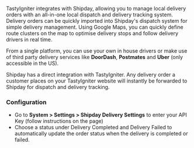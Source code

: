 TastyIgniter integrates with Shipday, allowing you to manage local delivery orders with an all-in-one local dispatch and delivery tracking system. Delivery orders can be quickly imported into Shipday's dispatch system for simple delivery management. Using Google Maps, you can quickly define route clusters on the map to optimise delivery stops and follow delivery drivers in real time.

From a single platform, you can use your own in house drivers or make use of third party delivery services like **DoorDash**, **Postmates** and **Uber** (only accessible in the US).

Shipday has a direct integration with TastyIgniter. Any delivery order a customer places on your TastyIgniter website will instantly be forwarded to Shipday for dispatch and delivery tracking.

### Configuration

- Go to **System > Settings > Shipday Delivery Settings** to enter your API Key (follow instructions on the page)
- Choose a status under Delivery Completed and Delivery Failed to automatically update the order status when the delivery is completed or failed.

[comment]: <> (- For On-Demand Delivery using 3rd party providers, disable the default `delivery` Cart Condition and enable the `shipday` Cart Condition under **System > Settings > Cart Settings**)

[comment]: <> (- Enable **Reject Orders Outside Delivery Area** under **System > Settings > Sales**. This will require customers to enter their delivery address before placing an order.)
